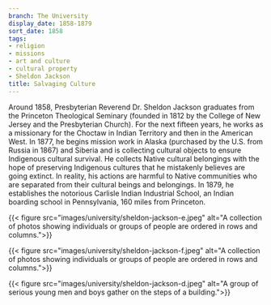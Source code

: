 ```yaml
---
branch: The University
display_date: 1858-1879
sort_date: 1858
tags:
- religion
- missions
- art and culture
- cultural property
- Sheldon Jackson
title: Salvaging Culture
---
```


Around 1858, Presbyterian Reverend Dr. Sheldon Jackson graduates from the Princeton Theological Seminary (founded in 1812 by the College of New Jersey and the Presbyterian Church). For the next fifteen years, he works as a missionary for the Choctaw in Indian Territory and then in the American West. In 1877, he begins mission work in Alaska (purchased by the U.S. from Russia in 1867) and Siberia and is collecting cultural objects to ensure Indigenous cultural survival. He collects Native cultural belongings with the hope of preserving Indigenous cultures that he mistakenly believes are going extinct. In reality, his actions are harmful to Native communities who are separated from their cultural beings and belongings. In 1879, he establishes the notorious Carlisle Indian Industrial School, an Indian boarding school in Pennsylvania, 160 miles from Princeton. 

{{< figure src="images/university/sheldon-jackson-e.jpeg" alt="A collection of photos showing individuals or groups of people are ordered in rows and columns.">}}


{{< figure src="images/university/sheldon-jackson-f.jpeg" alt="A collection of photos showing individuals or groups of people are ordered in rows and columns.">}}
                                  

{{< figure src="images/university/sheldon-jackson-d.jpeg" alt="A group of serious young men and boys gather on the steps of a building.">}}

